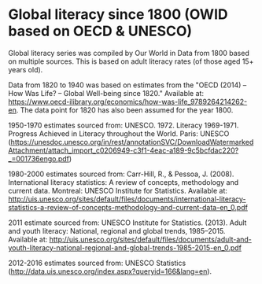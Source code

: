 # Global literacy since 1800 (OWID based on OECD & UNESCO)

Global literacy series was compiled by Our World in Data from 1800 based on multiple sources. This is based on adult literacy rates (of those aged 15+ years old).

Data from 1820 to 1940 was based on estimates from the "OECD (2014) – How Was Life? – Global Well-being since 1820." Available at: https://www.oecd-ilibrary.org/economics/how-was-life_9789264214262-en. The data point for 1820 has also been assumed for the year 1800.

1950-1970 estimates sourced from: UNESCO. 1972. Literacy 1969-1971. Progress Achieved in Literacy throughout the World. Paris: UNESCO (https://unesdoc.unesco.org/in/rest/annotationSVC/DownloadWatermarkedAttachment/attach_import_c0206949-c3f1-4eac-a189-9c5bcfdac220?_=001736engo.pdf)

1980-2000 estimates sourced from: Carr-Hill, R., & Pessoa, J. (2008). International literacy statistics: A review of concepts, methodology and current data. Montreal: UNESCO Institute for Statistics. Available at: http://uis.unesco.org/sites/default/files/documents/international-literacy-statistics-a-review-of-concepts-methodology-and-current-data-en_0.pdf 

2011 estimate sourced from: UNESCO Institute for Statistics. (2013). Adult and youth literacy: National, regional and global trends, 1985–2015. Available at: http://uis.unesco.org/sites/default/files/documents/adult-and-youth-literacy-national-regional-and-global-trends-1985-2015-en_0.pdf

2012-2016 estimates sourced from: UNESCO Statistics (http://data.uis.unesco.org/index.aspx?queryid=166&lang=en).
